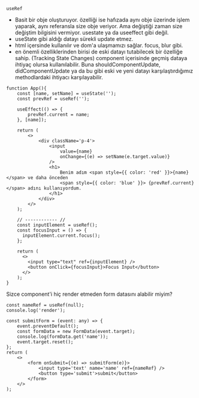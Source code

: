 `useRef`

-   Basit bir obje oluşturuyor. özelliği ise hafızada aynı obje üzerinde işlem yaparak, aynı referansla size obje veriyor. Ama değiştiği zaman size değiştim bilgisini vermiyor. usestate ya da useeffect gibi değil.
-   useState gibi aldığı datayı sürekli update etmez.
-   html içersinde kullanılır ve dom'a ulaşmamızı sağlar. focus, blur gibi.
-   en önemli özelliklerinden birisi de eski datayı tutabilecek bir özelliğe sahip. (Tracking State Changes)
    component içerisinde geçmiş dataya ihtiyaç olursa kullanılabilir. Buna shouldComponentUpdate, didComponentUpdate ya da bu gibi eski ve yeni datayı karşılaştırdığımız methodlardaki ihtiyacı karşılayabilir.

```
function App(){
    const [name, setName] = useState('');
    const prevRef = useRef('');

    useEffect(() => {
        prevRef.current = name;
    }, [name]);

    return (
        <>
            <div className='p-4'>
                <input
                    value={name}
                    onChange={(e) => setName(e.target.value)}
                />
                <h1>
                    Benim adım <span style={{ color: 'red' }}>{name}</span> ve daha önceden
                    <span style={{ color: 'blue' }}> {prevRef.current}</span> adını kullanıyordum.
                </h1>
            </div>
        </>
    );

    // ------------ //
    const inputElement = useRef();
    const focusInput = () => {
      inputElement.current.focus();
    };

    return (
      <>
        <input type="text" ref={inputElement} />
        <button onClick={focusInput}>Focus Input</button>
      </>
    );
}
```

Sizce component'i hiç render etmeden form datasını alabilir miyim?

```
const nameRef = useRef(null);
console.log('render');

const submitForm = (event: any) => {
    event.preventDefault();
    const formData = new FormData(event.target);
    console.log(formData.get('name'));
    event.target.reset();
};
return (
    <>
        <form onSubmit={(e) => submitForm(e)}>
            <input type='text' name='name' ref={nameRef} />
            <button type='submit'>submit</button>
        </form>
    </>
);

```
